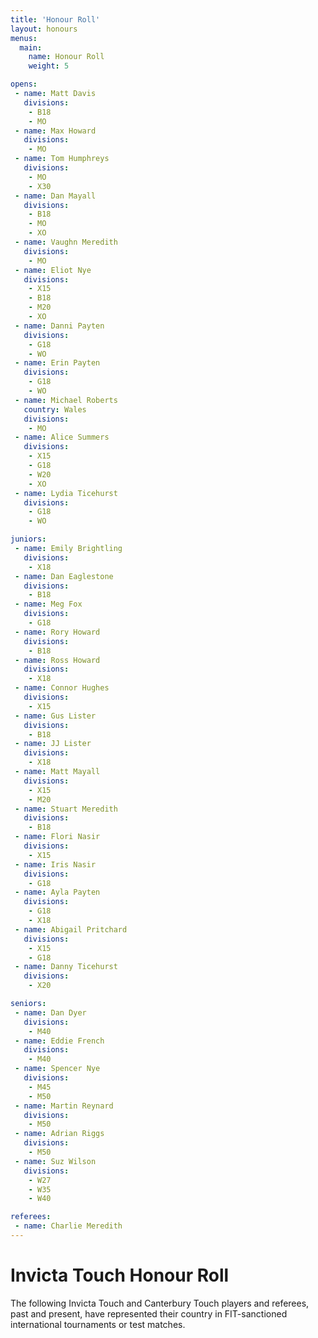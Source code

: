 ```yaml
---
title: 'Honour Roll'
layout: honours
menus:
  main:
    name: Honour Roll
    weight: 5

opens:
 - name: Matt Davis
   divisions:
    - B18
    - MO
 - name: Max Howard
   divisions:
    - MO
 - name: Tom Humphreys
   divisions:
    - MO
    - X30
 - name: Dan Mayall
   divisions:
    - B18
    - MO
    - XO
 - name: Vaughn Meredith
   divisions:
    - MO
 - name: Eliot Nye
   divisions:
    - X15
    - B18
    - M20
    - XO
 - name: Danni Payten
   divisions:
    - G18
    - WO
 - name: Erin Payten
   divisions:
    - G18
    - WO
 - name: Michael Roberts
   country: Wales
   divisions:
    - MO
 - name: Alice Summers
   divisions:
    - X15
    - G18
    - W20
    - XO
 - name: Lydia Ticehurst
   divisions:
    - G18
    - WO

juniors:
 - name: Emily Brightling
   divisions:
    - X18
 - name: Dan Eaglestone
   divisions:
    - B18
 - name: Meg Fox
   divisions:
    - G18
 - name: Rory Howard
   divisions:
    - B18
 - name: Ross Howard
   divisions:
    - X18
 - name: Connor Hughes
   divisions:
    - X15
 - name: Gus Lister
   divisions:
    - B18
 - name: JJ Lister
   divisions:
    - X18
 - name: Matt Mayall
   divisions:
    - X15
    - M20
 - name: Stuart Meredith
   divisions:
    - B18
 - name: Flori Nasir
   divisions:
    - X15
 - name: Iris Nasir
   divisions:
    - G18
 - name: Ayla Payten
   divisions:
    - G18
    - X18
 - name: Abigail Pritchard
   divisions:
    - X15
    - G18
 - name: Danny Ticehurst
   divisions:
    - X20

seniors:
 - name: Dan Dyer
   divisions:
    - M40
 - name: Eddie French
   divisions:
    - M40
 - name: Spencer Nye
   divisions:
    - M45
    - M50
 - name: Martin Reynard
   divisions:
    - M50
 - name: Adrian Riggs
   divisions:
    - M50
 - name: Suz Wilson
   divisions:
    - W27
    - W35
    - W40

referees:
 - name: Charlie Meredith
---
```


# Invicta Touch Honour Roll

The following Invicta Touch and Canterbury Touch players and referees, past
and present, have represented their country in FIT-sanctioned international tournaments or test matches.
